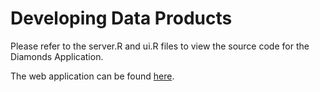 # Developing Data Products

Please refer to the server.R and ui.R files to view the source code for the Diamonds Application.

The web application can be found [here](https://dmartin.shinyapps.io/DiamondsApplication/).